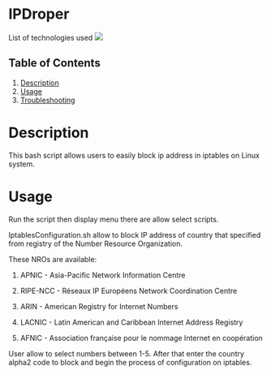 # IPDroper

<div id="top"></div>
<p style="display: inline">
  <!-- List of technologies used --> 
  List of technologies used
  
  <img src="https://img.shields.io/badge/Linux--FFA500.svg?logo=Linux&style=plastic">

## Table of Contents

1. [Description](#Description)
2. [Usage](#Usage)
3. [Troubleshooting](#Troubleshooting)

# Description

This bash script allows users to easily block ip address in iptables on Linux system. 

# Usage

Run the script then display menu there are allow select scripts.

IptablesConfiguration.sh allow to block IP address of country that specified from registry of the Number Resource Organization.  

 These NROs are available:

 1) APNIC - Asia-Pacific Network Information Centre

 2) RIPE-NCC - Réseaux IP Européens Network Coordination Centre

 3) ARIN - American Registry for Internet Numbers

 4) LACNIC - Latin American and Caribbean Internet Address Registry

 5) AFNIC - Association française pour le nommage Internet en coopération

 User allow to select numbers between 1-5.
 After that enter the country alpha2 code to block and begin the process of configuration on iptables.



